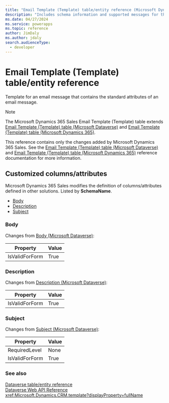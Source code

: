 ```yaml
---
title: "Email Template (Template) table/entity reference (Microsoft Dynamics 365 Sales) | Microsoft Docs"
description: "Includes schema information and supported messages for the Email Template (Template) table/entity with Microsoft Dynamics 365 Sales."
ms.date: 04/27/2024
ms.service: powerapps
ms.topic: reference
author: JimDaly
ms.author: jdaly
search.audienceType: 
  - developer
---
```


# Email Template (Template) table/entity reference

Template for an email message that contains the standard attributes of an email message.

> [!NOTE]
> The Microsoft Dynamics 365 Sales Email Template (Template) table extends [Email Template (Template) table (Microsoft Dataverse)](/power-apps/developer/data-platform/reference/entities/template) and [Email Template (Template) table (Microsoft Dynamics 365)](/dynamics365/developer/reference/dataverse/entities/template).
>
> This reference contains only the changes added by Microsoft Dynamics 365 Sales.
> See the [Email Template (Template) table (Microsoft Dataverse)](/power-apps/developer/data-platform/reference/entities/template) and [Email Template (Template) table (Microsoft Dynamics 365)](/dynamics365/developer/reference/dataverse/entities/template) reference documentation for more information.



## Customized columns/attributes

Microsoft Dynamics 365 Sales
modifies the definition of columns/attributes defined in other solutions. Listed by **SchemaName**.

- [Body](#BKMK_Body)
- [Description](#BKMK_Description)
- [Subject](#BKMK_Subject)

### <a name="BKMK_Body"></a> Body

Changes from [Body (Microsoft Dataverse)](/power-apps/developer/data-platform/reference/entities/template#BKMK_Body):

|Property|Value|
|---|---|
|IsValidForForm|True|


### <a name="BKMK_Description"></a> Description

Changes from [Description (Microsoft Dataverse)](/power-apps/developer/data-platform/reference/entities/template#BKMK_Description):

|Property|Value|
|---|---|
|IsValidForForm|True|


### <a name="BKMK_Subject"></a> Subject

Changes from [Subject (Microsoft Dataverse)](/power-apps/developer/data-platform/reference/entities/template#BKMK_Subject):

|Property|Value|
|---|---|
|RequiredLevel|None|
|IsValidForForm|True|




### See also

[Dataverse table/entity reference](../about-entity-reference.md)  
[Dataverse Web API Reference](/power-apps/developer/data-platform/webapi/reference/about)   
<xref:Microsoft.Dynamics.CRM.template?displayProperty=fullName>
